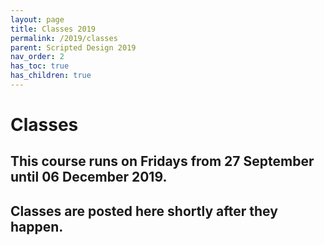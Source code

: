 ```yaml
---
layout: page
title: Classes 2019
permalink: /2019/classes
parent: Scripted Design 2019
nav_order: 2
has_toc: true
has_children: true
---
```


# Classes

## This course runs on Fridays from 27 September until 06 December 2019.

## Classes are posted here shortly after they happen.
